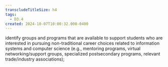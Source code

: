 ```yaml
---
transcludeTitleSize: h4
tags:
  - D3.4
created: 2024-10-07T10:00:32.000-0400
---
```

identify groups and programs that are available to support students who are interested in pursuing non-traditional career choices related to information systems and computer science (e.g., mentoring programs, virtual networking/support groups, specialized postsecondary programs, relevant trade/industry associations);